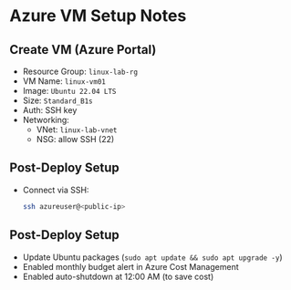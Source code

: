 # Azure VM Setup Notes

## Create VM (Azure Portal)
- Resource Group: `linux-lab-rg`
- VM Name: `linux-vm01`
- Image: `Ubuntu 22.04 LTS`
- Size: `Standard_B1s`
- Auth: SSH key
- Networking: 
  - VNet: `linux-lab-vnet`
  - NSG: allow SSH (22)

## Post-Deploy Setup
- Connect via SSH:
  ```bash
  ssh azureuser@<public-ip>

## Post-Deploy Setup
- Update Ubuntu packages (`sudo apt update && sudo apt upgrade -y`)
- Enabled monthly budget alert in Azure Cost Management
- Enabled auto-shutdown at 12:00 AM (to save cost)

